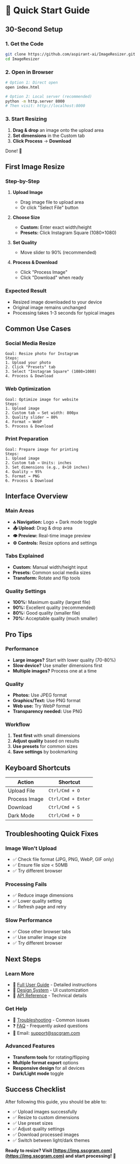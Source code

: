 # 🚀 Quick Start Guide

## 30-Second Setup

### 1. Get the Code
```bash
git clone https://github.com/aspirant-ai/ImageResizer.git
cd ImageResizer
```

### 2. Open in Browser
```bash
# Option 1: Direct open
open index.html

# Option 2: Local server (recommended)
python -m http.server 8000
# Then visit: http://localhost:8000
```

### 3. Start Resizing
1. **Drag & drop** an image onto the upload area
2. **Set dimensions** in the Custom tab
3. **Click Process** → **Download**

Done! 🎉

## First Image Resize

### Step-by-Step
1. **Upload Image**
   - Drag image file to upload area
   - Or click "Select File" button

2. **Choose Size**
   - **Custom:** Enter exact width/height
   - **Presets:** Click Instagram Square (1080×1080)

3. **Set Quality**
   - Move slider to 90% (recommended)

4. **Process & Download**
   - Click "Process Image"
   - Click "Download" when ready

### Expected Result
- Resized image downloaded to your device
- Original image remains unchanged
- Processing takes 1-3 seconds for typical images

## Common Use Cases

### Social Media Resize
```
Goal: Resize photo for Instagram
Steps:
1. Upload your photo
2. Click "Presets" tab
3. Select "Instagram Square" (1080×1080)
4. Process & Download
```

### Web Optimization
```
Goal: Optimize image for website
Steps:
1. Upload image
2. Custom tab → Set width: 800px
3. Quality slider → 80%
4. Format → WebP
5. Process & Download
```

### Print Preparation
```
Goal: Prepare image for printing
Steps:
1. Upload image
2. Custom tab → Units: inches
3. Set dimensions (e.g., 8×10 inches)
4. Quality → 95%
5. Format → PNG
6. Process & Download
```

## Interface Overview

### Main Areas
- **🔝 Navigation:** Logo + Dark mode toggle
- **📤 Upload:** Drag & drop area
- **👁️ Preview:** Real-time image preview
- **⚙️ Controls:** Resize options and settings

### Tabs Explained
- **Custom:** Manual width/height input
- **Presets:** Common social media sizes
- **Transform:** Rotate and flip tools

### Quality Settings
- **100%:** Maximum quality (largest file)
- **90%:** Excellent quality (recommended)
- **80%:** Good quality (smaller file)
- **70%:** Acceptable quality (much smaller)

## Pro Tips

### Performance
- **Large images?** Start with lower quality (70-80%)
- **Slow device?** Use smaller dimensions first
- **Multiple images?** Process one at a time

### Quality
- **Photos:** Use JPEG format
- **Graphics/Text:** Use PNG format
- **Web use:** Try WebP format
- **Transparency needed:** Use PNG

### Workflow
1. **Test first** with small dimensions
2. **Adjust quality** based on results
3. **Use presets** for common sizes
4. **Save settings** by bookmarking

## Keyboard Shortcuts

| Action | Shortcut |
|--------|----------|
| Upload File | `Ctrl/Cmd + O` |
| Process Image | `Ctrl/Cmd + Enter` |
| Download | `Ctrl/Cmd + S` |
| Dark Mode | `Ctrl/Cmd + D` |

## Troubleshooting Quick Fixes

### Image Won't Upload
- ✅ Check file format (JPG, PNG, WebP, GIF only)
- ✅ Ensure file size < 50MB
- ✅ Try different browser

### Processing Fails
- ✅ Reduce image dimensions
- ✅ Lower quality setting
- ✅ Refresh page and retry

### Slow Performance
- ✅ Close other browser tabs
- ✅ Use smaller image size
- ✅ Try different browser

## Next Steps

### Learn More
- 📖 [Full User Guide](user-guide.md) - Detailed instructions
- 🎨 [Design System](design-system.md) - UI customization
- 🔧 [API Reference](api-reference.md) - Technical details

### Get Help
- 🐛 [Troubleshooting](troubleshooting.md) - Common issues
- ❓ [FAQ](faq.md) - Frequently asked questions
- 📧 Email: support@sscgram.com

### Advanced Features
- **Transform tools** for rotating/flipping
- **Multiple format export** options
- **Responsive design** for all devices
- **Dark/Light mode** toggle

## Success Checklist

After following this guide, you should be able to:
- ✅ Upload images successfully
- ✅ Resize to custom dimensions
- ✅ Use preset sizes
- ✅ Adjust quality settings
- ✅ Download processed images
- ✅ Switch between light/dark themes

**Ready to resize? Visit [https://img.sscgram.com](https://img.sscgram.com) and start processing!** 🎯
